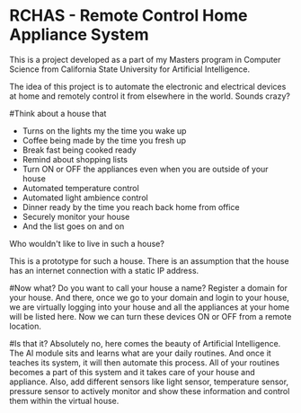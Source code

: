 # RCHAS - Remote Control Home Appliance System

This is a project developed as a part of my Masters program in Computer Science from California State University for Artificial Intelligence.

The idea of this project is to automate the electronic and electrical devices at home and remotely control it from elsewhere in the world. Sounds crazy?

#Think about a house that

  - Turns on the lights my the time you wake up
  - Coffee being made by the time you fresh up
  - Break fast being cooked ready
  - Remind about shopping lists
  - Turn ON or OFF the appliances even when you are outside of your house
  - Automated temperature control
  - Automated light ambience control
  - Dinner ready by the time you reach back home from office
  - Securely monitor your house
  - And the list goes on and on

Who wouldn't like to live in such a house?

This is a prototype for such a house. There is an assumption that the house has an internet connection with a static IP address.

#Now what?
  Do you want to call your house a name? Register a domain for your house. And there, once we go to your domain and login to your house, we are virtually logging into your house and all the appliances at your home will be listed here. Now we can turn these devices ON or OFF from a remote location.

#Is that it? 
  Absolutely no, here comes the beauty of Artificial Intelligence. The AI module sits and learns what are your daily routines. And once it teaches its system, it will then automate this process. All of your routines becomes a part of this system and it takes care of your house and appliance. Also, add different sensors like light sensor, temperature sensor, pressure sensor to actively monitor and show these information and control them within the virtual house. 

  
  





